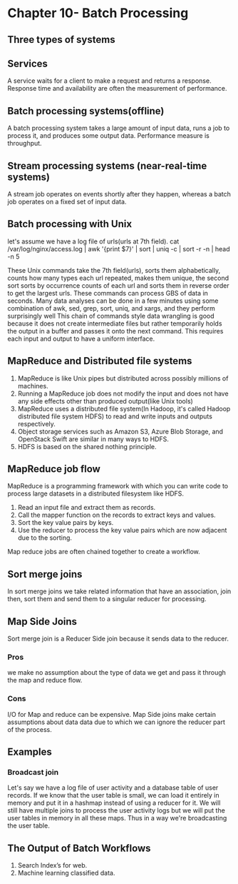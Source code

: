 # Chapter 10- Batch Processing
## Three types of systems
## Services
A service waits for a client to make a request and returns a response. Response time and availability are often the measurement of performance.

## Batch processing systems(offline)
A batch processing system takes a large amount of input data, runs a job to process it, and produces some output data. Performance measure is throughput.

## Stream processing systems (near-real-time systems)
A stream job operates on events shortly after they happen, whereas a batch job operates on a fixed set of input data. 

## Batch processing with Unix
let's assume we have a log file of urls(urls at 7th field). 
cat /var/log/nginx/access.log |
awk '{print $7}' |
sort |
uniq -c |
sort -r -n |
head -n 5

These Unix commands take the 7th field(urls), sorts them alphabetically, counts how many types each url repeated, makes them unique, the second sort sorts by occurrence counts
of each url and sorts them in reverse order to get the largest urls.
These commands can process GBS of data in seconds.
Many data analyses can be done in a few minutes using some combination of awk, sed, grep, sort, uniq, and xargs, and they perform surprisingly well
This chain of commands style data wrangling is good because it does not create intermediate files but rather temporarily holds the output in a buffer and
passes it onto the next command. This requires each input and output to have a uniform interface.

## MapReduce and Distributed file systems
1. MapReduce is like Unix pipes but distributed across possibly millions of machines.
2. Running a MapReduce job does not modify the input and does not have any side effects other than produced output(like Unix tools)
3. MapReduce uses a distributed file system(In Hadoop, it's called Hadoop distributed file system HDFS) to read and write inputs and outputs respectively.
4. Object storage services such as Amazon S3, Azure Blob Storage, and OpenStack Swift are similar in many ways to HDFS.
5. HDFS is based on the shared nothing principle.

## MapReduce job flow
MapReduce is a programming framework with which you can write code to process large datasets in a distributed filesystem like HDFS.
1. Read an input file and extract them as records.
2. Call the mapper function on the records to extract keys and values.
3. Sort the key value pairs by keys.
4. Use the reducer to process the key value pairs which are now adjacent due to the sorting.

Map reduce jobs are often chained together to create a workflow.

## Sort merge joins
In sort merge joins we take related information that have an association, join then, sort them and send them to a singular reducer for processing.
## Map Side Joins
Sort merge join is a Reducer Side join because it sends data to the reducer.
### Pros
we make no assumption about the type of data we get and pass it through the map and reduce flow.
### Cons
I/O for Map and reduce can be expensive.
Map Side joins make certain assumptions about data data due to which we can ignore the reducer part of the process.

## Examples
### Broadcast join
Let's say we have a log file of user activity and a database table of user records.
If we know that the user table is small, we can load it entirely in memory and put it in a hashmap instead of using a reducer for it.
We will still have multiple joins to process the user activity logs but we will put the user tables in memory in all these maps.
Thus in a way we're broadcasting the user table.

## The Output of Batch Workflows
1. Search Index’s for web.
2. Machine learning classified data.
